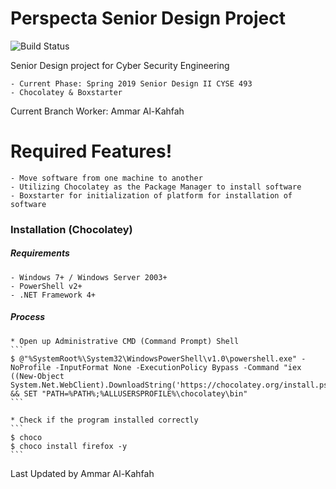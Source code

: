 # Perspecta Senior Design Project

![Build Status](https://travis-ci.org/joemccann/dillinger.svg?branch=master)

Senior Design project for Cyber Security Engineering

	- Current Phase: Spring 2019 Senior Design II CYSE 493
	- Chocolatey & Boxstarter

Current Branch Worker: Ammar Al-Kahfah

# Required Features!

	- Move software from one machine to another
	- Utilizing Chocolatey as the Package Manager to install software
	- Boxstarter for initialization of platform for installation of software

### Installation (Chocolatey)

##### Requirements
	- Windows 7+ / Windows Server 2003+
	- PowerShell v2+
	- .NET Framework 4+
##### Process

	* Open up Administrative CMD (Command Prompt) Shell
	```
	$ @"%SystemRoot%\System32\WindowsPowerShell\v1.0\powershell.exe" -NoProfile -InputFormat None -ExecutionPolicy Bypass -Command "iex ((New-Object System.Net.WebClient).DownloadString('https://chocolatey.org/install.ps1'))" && SET "PATH=%PATH%;%ALLUSERSPROFILE%\chocolatey\bin"
	```

	* Check if the program installed correctly
	```
	$ choco 
	$ choco install firefox -y 
	```
Last Updated by Ammar Al-Kahfah
	
